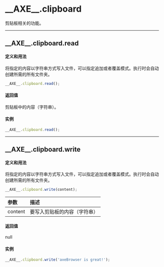 # <span id = "axe_clipboard">\_\_AXE\_\_.clipboard</span>
剪贴板相关的功能。


---


## <span id = "axe_clipboard_read">\_\_AXE\_\_.clipboard.read</span>
#### 定义和用法
将指定的内容以字符串方式写入文件，可以指定追加或者覆盖模式。执行时会自动创建所需的所有文件夹。

```javascript
__AXE__.clipboard.read();
```

#### 返回值
剪贴板中的内容（字符串）。

#### 实例
```javascript
__AXE__.clipboard.read();
```


---


## <span id = "axe_clipboard_write">\_\_AXE\_\_.clipboard.write</span>
#### 定义和用法
将指定的内容以字符串方式写入文件，可以指定追加或者覆盖模式。执行时会自动创建所需的所有文件夹。

```javascript
__AXE__.clipboard.write(content);
```

| 参数      | 描述 |
| :---      | :--- |
| content  | 要写入剪贴板的内容（字符串）  |

#### 返回值
null

#### 实例
```javascript
__AXE__.clipboard.write('axeBrowser is great!');
```
